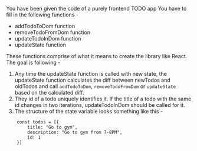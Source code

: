 You have been given the code of a purely frontend TODO app
You have to fill in the following functions - 
 - addTodoToDom function
 - removeTodoFromDom function
 - updateTodoInDom function
 - updateState function

These functions comprise of what it means to create the library like React.
The goal is following - 
1. Any time the updateState function is called with new state, the updateState function calculates the diff between newTodos and oldTodos and call `addTodoToDom`, `removeTodoFromDom` or `updateState` based on the calculated diff.
2. They id of a todo uniquely identifies it. If the title of a todo with the same id changes in two iterations, updateTodoInDom should be called for it.
3. The structure of the state variable looks something like this - 
```jscode
    const todos = [{
        title: "Go to gym",
        description: "Go to gym from 7-8PM",
        id: 1
    }]
```
